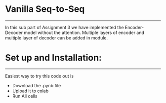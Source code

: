 # Vanilla Seq-to-Seq
----------------------------------------------------
In this sub part of Assignment 3 we have implemented the Encoder-Decoder model without the attention. Multiple layers of encoder and multiple layer of decoder can be added in module.

# Set up and Installation: #
----------------------------------------------------
Easiest way to try this code out is
- Download the .pynb file
- Upload it to colab
- Run All cells
